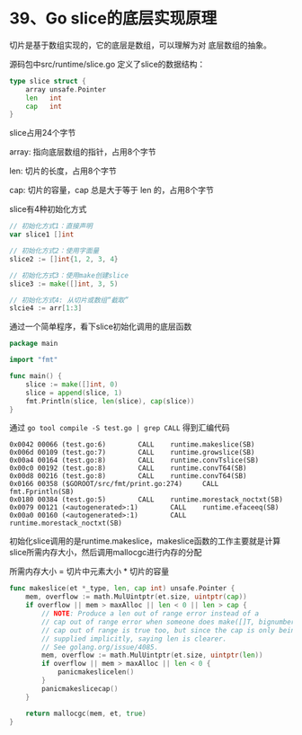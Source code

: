 # 39、Go slice的底层实现原理
切片是基于数组实现的，它的底层是数组，可以理解为对 底层数组的抽象。

源码包中src/runtime/slice.go 定义了slice的数据结构：

```go
type slice struct {
    array unsafe.Pointer
    len   int
    cap   int
}
```

slice占用24个字节

array: 指向底层数组的指针，占用8个字节

len: 切片的长度，占用8个字节

cap: 切片的容量，cap 总是大于等于 len 的，占用8个字节

slice有4种初始化方式

```go
// 初始化方式1：直接声明
var slice1 []int

// 初始化方式2：使用字面量
slice2 := []int{1, 2, 3, 4}

// 初始化方式3：使用make创建slice
slice3 := make([]int, 3, 5)         

// 初始化方式4: 从切片或数组“截取”
slcie4 := arr[1:3]
```

通过一个简单程序，看下slice初始化调用的底层函数

```go
package main

import "fmt"

func main() {
    slice := make([]int, 0)
    slice = append(slice, 1)
    fmt.Println(slice, len(slice), cap(slice))
}
```

通过 `go tool compile -S test.go | grep CALL` 得到汇编代码

```
0x0042 00066 (test.go:6)        CALL    runtime.makeslice(SB)
0x006d 00109 (test.go:7)        CALL    runtime.growslice(SB)
0x00a4 00164 (test.go:8)        CALL    runtime.convTslice(SB)
0x00c0 00192 (test.go:8)        CALL    runtime.convT64(SB)
0x00d8 00216 (test.go:8)        CALL    runtime.convT64(SB)
0x0166 00358 ($GOROOT/src/fmt/print.go:274)     CALL    fmt.Fprintln(SB)
0x0180 00384 (test.go:5)        CALL    runtime.morestack_noctxt(SB)
0x0079 00121 (<autogenerated>:1)        CALL    runtime.efaceeq(SB)
0x00a0 00160 (<autogenerated>:1)        CALL    runtime.morestack_noctxt(SB)
```

初始化slice调用的是runtime.makeslice，makeslice函数的工作主要就是计算slice所需内存大小，然后调用mallocgc进行内存的分配

所需内存大小 = 切片中元素大小 * 切片的容量

```go
func makeslice(et *_type, len, cap int) unsafe.Pointer {
    mem, overflow := math.MulUintptr(et.size, uintptr(cap))
    if overflow || mem > maxAlloc || len < 0 || len > cap {
        // NOTE: Produce a len out of range error instead of a
        // cap out of range error when someone does make([]T, bignumber).
        // cap out of range is true too, but since the cap is only being
        // supplied implicitly, saying len is clearer.
        // See golang.org/issue/4085.
        mem, overflow := math.MulUintptr(et.size, uintptr(len))
        if overflow || mem > maxAlloc || len < 0 {
            panicmakeslicelen()
        }
        panicmakeslicecap()
    }

    return mallocgc(mem, et, true)
}
```


